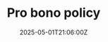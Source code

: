 ---
title: Pro bono policy
linkTitle: Pro bono policy
date: '2025-05-01T21:06:00Z'
weight: 1
description: Green Orbit Digital commits to providing pro bono professional services
  to eligible organizations, dedicating at least 5% of billable hours annually, supporting
  four projects per year, and engaging 25% of employees in these initiatives, while
  ensuring quality and professionalism in service delivery.
draft: false
ref: pro-bono-policy
---